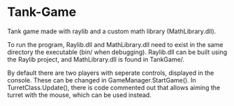 # Tank-Game
Tank game made with raylib and a custom math library (MathLibrary.dll).

To run the program, Raylib.dll and MathLibrary.dll need to exist in the same directory the executable (bin/ when debugging). Raylib.dll can be built using the Raylib project, and MathLibrary.dll is found in TankGame/.

By default there are two players with seperate controls, displayed in the console. These can be changed in GameManager.StartGame().
In TurretClass.Update(), there is code commented out that allows aiming the turret with the mouse, which can be used instead.

